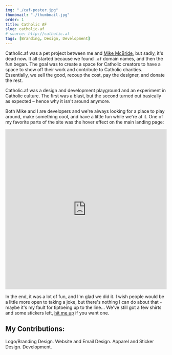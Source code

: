 ```yaml
---
img: "./caf-poster.jpg"
thumbnail: "./thumbnail.jpg"
order: 1
title: Catholic AF
slug: catholic-af
# source: http://catholic.af
tags: [Branding, Design, Development]
---
```


Catholic.af was a pet project between me and [Mike McBride](https://mikemcbride.dev), but sadly, it's dead now. It all started because we found `.af` domain names, and then the fun began. The goal was to create a space for Catholic creators to have a space to show off their work and contribute to Catholic charities. Essentially, we sell the good, recoup the cost, pay the designer, and donate the rest.

Catholic.af was a design and development playground and an experiment in Catholic culture. The first was a blast, but the second turned out basically as expected – hence why it isn't around anymore.

Both Mike and I are developers and we're always looking for a place to play around, make something cool, and have a little fun while we're at it. One of my favorite parts of the site was the hover effect on the main landing page:

<iframe height="500" style="width: 100%;" scrolling="no" title="Hover Effect: Pop and Background Animate" src="https://codepen.io/davidleininger/embed/mKrroW?default-tab=result&theme-id=dark" frameborder="no" loading="lazy" allowtransparency="true" allowfullscreen="true">
  See the Pen <a href="https://codepen.io/davidleininger/pen/mKrroW">
  Hover Effect: Pop and Background Animate</a> by David Leininger (<a href="https://codepen.io/davidleininger">@davidleininger</a>)
  on <a href="https://codepen.io">CodePen</a>.
</iframe>

In the end, it was a lot of fun, and I'm glad we did it. I wish people would be a little more open to taking a joke, but there's nothing I can do about that - maybe it's my fault for tiptoeing up to the line... We've still got a few shirts and some stickers left, [hit me up](/contact) if you want one.

## My Contributions:
Logo/Branding Design. Website and Email Design. Apparel and Sticker Design. Development.
